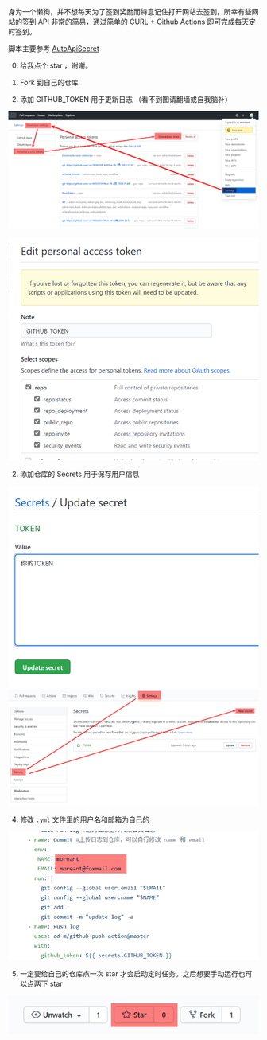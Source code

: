 身为一个懒狗，并不想每天为了签到奖励而特意记住打开网站去签到。所幸有些网站的签到 API 非常的简易，通过简单的 CURL + Github Actions 即可完成每天定时签到。



脚本主要参考 [AutoApiSecret](https://github.com/wangziyingwen/AutoApiSecret)



0.  给我点个 star ，谢谢。

1. Fork 到自己的仓库
2. 添加 GITHUB_TOKEN 用于更新日志 （看不到图请翻墙或自我脑补）

![1](.md_img/README/1.png)



![Snipaste_2020-08-24_01-33-40](.md_img/README/2.png)



2. 添加仓库的 Secrets 用于保存用户信息

![4](.md_img/README/4.png)![3](.md_img/README/3.png)



4. 修改 `.yml` 文件里的用户名和邮箱为自己的

![image-20200824014119812](.md_img/README/image-20200824014119812.png)



5. 一定要给自己的仓库点一次 star 才会启动定时任务。之后想要手动运行也可以点两下 star 

![image-20200824014254989](.md_img/README/image-20200824014254989.png)